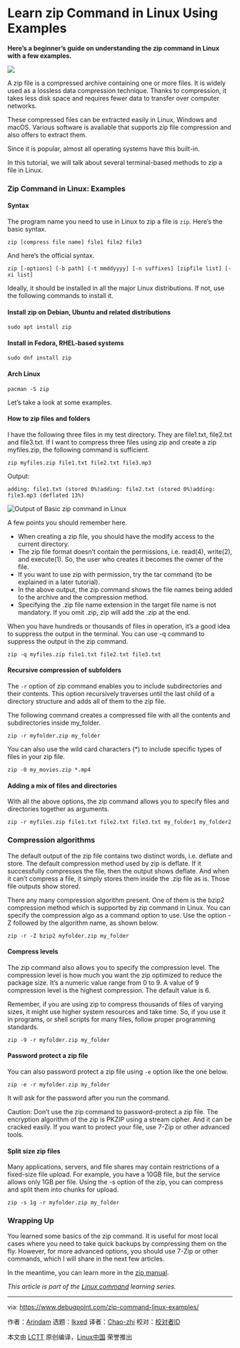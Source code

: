 [#]: subject: "Learn zip Command in Linux Using Examples"
[#]: via: "https://www.debugpoint.com/zip-command-linux-examples/"
[#]: author: "Arindam https://www.debugpoint.com/author/admin1/"
[#]: collector: "lkxed"
[#]: translator: "Chao-zhi"
[#]: reviewer: " "
[#]: publisher: " "
[#]: url: " "

Learn zip Command in Linux Using Examples
======

**Here’s a beginner’s guide on understanding the zip command in Linux with a few examples.**

![][1]

A zip file is a compressed archive containing one or more files. It is widely used as a lossless data compression technique. Thanks to compression, it takes less disk space and requires fewer data to transfer over computer networks.

These compressed files can be extracted easily in Linux, Windows and macOS. Various software is available that supports zip file compression and also offers to extract them.

Since it is popular, almost all operating systems have this built-in.

In this tutorial, we will talk about several terminal-based methods to zip a file in Linux.

### Zip Command in Linux: Examples

#### Syntax

The program name you need to use in Linux to zip a file is `zip`. Here’s the basic syntax.

```
zip [compress file name] file1 file2 file3
```

And here’s the official syntax.

```
zip [-options] [-b path] [-t mmddyyyy] [-n suffixes] [zipfile list] [-xi list]
```

Ideally, it should be installed in all the major Linux distributions. If not, use the following commands to install it.

#### Install zip on Debian, Ubuntu and related distributions

```
sudo apt install zip
```

#### Install in Fedora, RHEL-based systems

```
sudo dnf install zip
```

#### Arch Linux

```
pacman -S zip
```

Let’s take a look at some examples.

#### How to zip files and folders

I have the following three files in my test directory. They are file1.txt, file2.txt and file3.txt. If I want to compress three files using zip and create a zip myfiles.zip, the following command is sufficient.

```
zip myfiles.zip file1.txt file2.txt file3.mp3
```

Output:

```
adding: file1.txt (stored 0%)adding: file2.txt (stored 0%)adding: file3.mp3 (deflated 13%)
```

![Output of Basic zip command in Linux][2]

A few points you should remember here.

- When creating a zip file, you should have the modify access to the current directory.
- The zip file format doesn’t contain the permissions, i.e. read(4), write(2), and execute(1). So, the user who creates it becomes the owner of the file.
- If you want to use zip with permission, try the tar command (to be explained in a later tutorial).
- In the above output, the zip command shows the file names being added to the archive and the compression method.
- Specifying the .zip file name extension in the target file name is not mandatory. If you omit .zip, zip will add the .zip at the end.

When you have hundreds or thousands of files in operation, it’s a good idea to suppress the output in the terminal. You can use -q command to suppress the output in the zip command.

```
zip -q myfiles.zip file1.txt file2.txt file3.txt
```

#### Recursive compression of subfolders

The `-r` option of zip command enables you to include subdirectories and their contents. This option recursively traverses until the last child of a directory structure and adds all of them to the zip file.

The following command creates a compressed file with all the contents and subdirectories inside my_folder.

```
zip -r myfolder.zip my_folder
```

You can also use the wild card characters (*) to include specific types of files in your zip file.

```
zip -0 my_movies.zip *.mp4
```

#### Adding a mix of files and directories

With all the above options, the zip command allows you to specify files and directories together as arguments.

```
zip -r myfiles.zip file1.txt file2.txt file3.txt my_folder1 my_folder2
```

### Compression algorithms

The default output of the zip file contains two distinct words, i.e. deflate and store. The default compression method used by zip is deflate. If it successfully compresses the file, then the output shows deflate. And when it can’t compress a file, it simply stores them inside the .zip file as is. Those file outputs show stored.

There any many compression algorithm present. One of them is the bzip2 compression method which is supported by zip command in Linux. You can specify the compression algo as a command option to use. Use the option -Z followed by the algorithm name, as shown below.

```
zip -r -Z bzip2 myfolder.zip my_folder
```

#### Compress levels

The zip command also allows you to specify the compression level. The compression level is how much you want the zip optimized to reduce the package size. It’s a numeric value range from 0 to 9. A value of 9 compression level is the highest compression. The default value is 6.

Remember, if you are using zip to compress thousands of files of varying sizes, it might use higher system resources and take time. So, if you use it in programs, or shell scripts for many files, follow proper programming standards.

```
zip -9 -r myfolder.zip my_folder
```

#### Password protect a zip file

You can also password protect a zip file using `-e` option like the one below.

```
zip -e -r myfolder.zip my_folder
```

It will ask for the password after you run the command.

Caution: Don’t use the zip command to password-protect a zip file. The encryption algorithm of the zip is PKZIP using a stream cipher. And it can be cracked easily. If you want to protect your file, use 7-Zip or other advanced tools.

#### Split size zip files

Many applications, servers, and file shares may contain restrictions of a fixed-size file upload. For example, you have a 10GB file, but the service allows only 1GB per file. Using the -s option of the zip, you can compress and split them into chunks for upload.

```
zip -s 1g -r myfolder.zip my_folder
```

### Wrapping Up

You learned some basics of the zip command. It is useful for most local cases where you need to take quick backups by compressing them on the fly. However, for more advanced options, you should use 7-Zip or other commands, which I will share in the next few articles.

In the meantime, you can learn more in the [zip manual][3].

_This article is part of the [Linux command][4] learning series._

--------------------------------------------------------------------------------

via: https://www.debugpoint.com/zip-command-linux-examples/

作者：[Arindam][a]
选题：[lkxed][b]
译者：[Chao-zhi](https://github.com/Chao-zhi)
校对：[校对者ID](https://github.com/校对者ID)

本文由 [LCTT](https://github.com/LCTT/TranslateProject) 原创编译，[Linux中国](https://linux.cn/) 荣誉推出

[a]: https://www.debugpoint.com/author/admin1/
[b]: https://github.com/lkxed
[1]: https://www.debugpoint.com/wp-content/uploads/2023/01/zip-file-head.jpg
[2]: https://www.debugpoint.com/wp-content/uploads/2023/01/Output-of-Basic-zip-command-in-Linux.jpg
[3]: https://linux.die.net/man/1/zip
[4]: https://www.debugpoint.com/category/linux-commands
